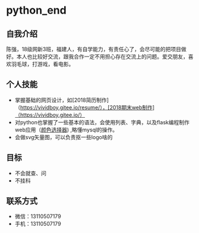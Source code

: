 # python_end
## 自我介绍
陈强，18级网新3班，福建人，有自学能力，有责任心了，会尽可能的把项目做好。本人也比较好交流，跟我合作一定不用担心存在交流上的问题。爱交朋友，喜欢羽毛球，打游戏，看电影。
## 个人技能
* 掌握基础的网页设计，如[2018简历制作]（https://vividboy.gitee.io/resume/），[2018期末web制作]（https://vividboy.gitee.io/）
* 对python也掌握了一些基本的语法，会使用列表、字典，以及flask编程制作web应用（[颜色选择器](http://chenqiang123.pythonanywhere.com/)) ,略懂mysql的操作。
* 会做svg矢量图，可以负责抠一些logo啥的
## 目标
* 不会就查、问
* 不挂科
## 联系方式
* 微信：13110507179
* 手机：13110507179
